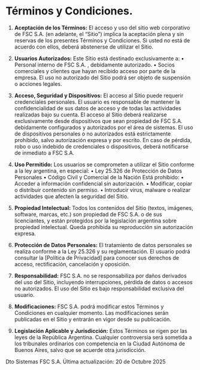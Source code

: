 # Términos y Condiciones.


1. **Aceptación de los Términos:**
El acceso y uso del sitio web corporativo de FSC S.A.  (en adelante, el “Sitio”) implica la aceptación plena y sin reservas de los presentes Términos y Condiciones. Si usted no está de acuerdo con ellos, deberá abstenerse de utilizar el Sitio.

2. **Usuarios Autorizados:**
Este Sitio está destinado exclusivamente a:
    •	Personal interno de FSC S.A. , debidamente autorizado.
    •	Socios comerciales y clientes que hayan recibido acceso por parte de la empresa.
El uso no autorizado del Sitio podrá ser objeto de suspensión o acciones legales.

3. **Acceso, Seguridad y Dispositivos:**
El acceso al Sitio puede requerir credenciales personales. El usuario es responsable de mantener la confidencialidad de sus datos de acceso y de todas las actividades realizadas bajo su cuenta.
El acceso al Sitio deberá realizarse exclusivamente desde dispositivos que sean propiedad de FSC S.A. debidamente configurados y autorizados por el área de sistemas. El uso de dispositivos personales o no autorizados está estrictamente prohibido, salvo autorización expresa y por escrito.
En caso de pérdida, robo o uso indebido de credenciales o dispositivos, deberá notificarse de inmediato a FSC S.A.

4. **Uso Permitido:**
Los usuarios se comprometen a utilizar el Sitio conforme a la ley argentina, en especial:
    •	Ley 25.326 de Protección de Datos Personales
    •	Código Civil y Comercial de la Nación
Está prohibido:
    •	Acceder a información confidencial sin autorización.
    •	Modificar, copiar o distribuir contenido sin permiso.
    •	Introducir virus, malware o realizar actividades que afecten la seguridad del Sitio.

5. **Propiedad Intelectual:**
Todos los contenidos del Sitio (textos, imágenes, software, marcas, etc.) son propiedad de FSC S.A. o de sus licenciantes, y están protegidos por la legislación argentina sobre propiedad intelectual. Queda prohibida su reproducción sin autorización expresa.

6. **Protección de Datos Personales:**
El tratamiento de datos personales se realiza conforme a la Ley 25.326 y su reglamentación. El usuario podrá consultar la [Política de Privacidad] para conocer sus derechos de acceso, rectificación, cancelación y oposición.

7. **Responsabilidad:**
FSC S.A. no se responsabiliza por daños derivados del uso del Sitio, incluyendo interrupciones, pérdida de datos o accesos no autorizados. El uso del Sitio es bajo responsabilidad exclusiva del usuario.

8. **Modificaciones:**
FSC S.A. podrá modificar estos Términos y Condiciones en cualquier momento. Las modificaciones serán publicadas en el Sitio y entrarán en vigor desde su publicación.

9. **Legislación Aplicable y Jurisdicción:**
Estos Términos se rigen por las leyes de la República Argentina. Cualquier controversia será sometida a los tribunales ordinarios con competencia en la Ciudad Autónoma de Buenos Aires, salvo que se acuerde otra jurisdicción.

Dto Sistemas FSC S.A.
Última actualización: 20 de Octubre 2025
